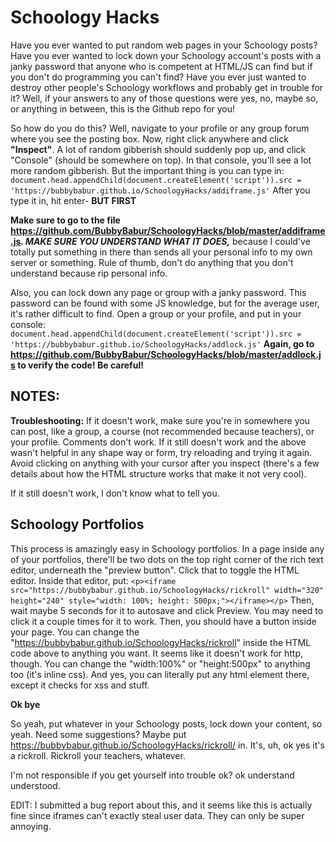 # Schoology Hacks

Have you ever wanted to put random web pages in your Schoology posts? Have you ever wanted to lock down your Schoology account's posts with a janky password that anyone who is competent at HTML/JS can find but if you don't do programming you can't find? Have you ever just wanted to destroy other people's Schoology workflows and probably get in trouble for it? Well, if your answers to any of those questions were yes, no, maybe so, or anything in between, this is the Github repo for you!

So how do you do this? Well, navigate to your profile or any group forum where you see the posting box. Now, right click anywhere and click **"Inspect"**. A lot of random gibberish should suddenly pop up, and click "Console" (should be somewhere on top). In that console, you'll see a lot more random gibberish. But the important thing is you can type in:
`document.head.appendChild(document.createElement('script')).src = 'https://bubbybabur.github.io/SchoologyHacks/addiframe.js'`
After you type it in, hit enter- **BUT FIRST**

**Make sure to go to the file https://github.com/BubbyBabur/SchoologyHacks/blob/master/addiframe.js. *MAKE SURE YOU UNDERSTAND WHAT IT DOES,*** because I could've totally put something in there than sends all your personal info to my own server or something. Rule of thumb, don't do anything that you don't understand because rip personal info.

Also, you can lock down any page or group with a janky password. This password can be found with some JS knowledge, but for the average user, it's rather difficult to find. Open a group or your profile, and put in your console: 
`document.head.appendChild(document.createElement('script')).src = 'https://bubbybabur.github.io/SchoologyHacks/addlock.js'`
**Again, go to https://github.com/BubbyBabur/SchoologyHacks/blob/master/addlock.js to verify the code! Be careful!**

## NOTES:

**Troubleshooting:**
If it doesn't work, make sure you're in somewhere you can post, like a group, a course (not recommended because teachers), or your profile. Comments don't work.
If it still doesn't work and the above wasn't helpful in any shape way or form, try reloading and trying it again. Avoid clicking on anything with your cursor after you inspect (there's a few details about how the HTML structure works that make it not very cool).

If it still doesn't work, I don't know what to tell you.

## Schoology Portfolios
This process is amazingly easy in Schoology portfolios. In a page inside any of your portfolios, there'll be two dots on the top right corner of the rich text editor, underneath the "preview button". Click that to toggle the HTML editor. Inside that editor, put:
`<p><iframe src="https://bubbybabur.github.io/SchoologyHacks/rickroll" width="320" height="240" style="width: 100%; height: 500px;"></iframe></p>`
Then, wait maybe 5 seconds for it to autosave and click Preview. You may need to click it a couple times for it to work. Then, you should have a button inside your page. 
You can change the "https://bubbybabur.github.io/SchoologyHacks/rickroll" inside the HTML code above to anything you want. It seems like it doesn't work for http, though. You can change the "width:100%" or "height:500px" to anything too (it's inline css). 
And yes, you can literally put any html element there, except it checks for xss and stuff.

**Ok bye**

So yeah, put whatever in your Schoology posts, lock down your content, so yeah. Need some suggestions? Maybe put https://bubbybabur.github.io/SchoologyHacks/rickroll/ in. It's, uh, ok yes it's a rickroll. Rickroll your teachers, whatever.

I'm not responsible if you get yourself into trouble ok? ok understand understood.

EDIT: I submitted a bug report about this, and it seems like this is actually fine since iframes can't exactly steal user data. They can only be super annoying.
